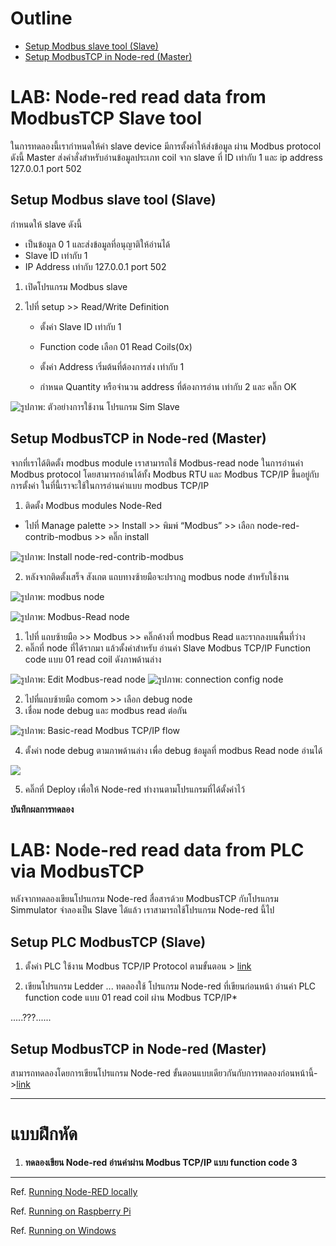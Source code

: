 # **Outline**
- [Setup Modbus slave tool (Slave)](https://github.com/Advance-Innovation-Centre-AIC/IIoT_Training_course/blob/main/IoT_PLC/LAB04_NodeRed_read_PLC_ModbusTCP/LAB_NodeRed_read_PLC_ModbusTCP.md#lab-node-red-read-data-from-modbustcp-slave-tool)
- [Setup ModbusTCP in Node-red (Master)](https://github.com/Advance-Innovation-Centre-AIC/IIoT_Training_course/blob/main/IoT_PLC/LAB04_NodeRed_read_PLC_ModbusTCP/LAB_NodeRed_read_PLC_ModbusTCP.md#lab-node-red-read-data-from-plc-via-modbustcp)

# **LAB: Node-red read data from ModbusTCP Slave tool**
ในการทดลองนี้เรากำหนดให้ค่า slave device มีการตั้งค่าให้ส่งข้อมูล ผ่าน Modbus protocol ดังนี้
Master ส่งคำสั่งสำหรับอ่านข้อมูลประเภท coil จาก slave ที่ ID เท่ากับ 1 และ ip address 127.0.0.1 port 502


## **Setup Modbus slave tool (Slave)**
กำหนดให้ slave ดังนี้
- เป็นข้อมูล 0 1 และส่งข้อมูลที่อนุญาติให้อ่านได้
- Slave ID   เท่ากับ 1
- IP Address เท่ากับ 127.0.0.1 port 502

1. เปิดโปรแกรม Modbus slave 
2. ไปที่ setup >> Read/Write Definition

      - ตั้งค่า Slave ID เท่ากับ 1 

      - Function code เลือก 01 Read Coils(0x)

      - ตั้งค่า Address เริ่มต้นที่ต้องการส่ง เท่ากับ 1

      - กำหนด Quantity หรือจำนวน address ที่ต้องการอ่าน เท่ากับ 2 และ คลิ๊ก OK 

![รูปภาพ: ตัวอย่างการใช้งาน โปรแกรม Sim Slave](https://paper-attachments.dropboxusercontent.com/s_EAE347BCB7B527CA2156619BD46DF2D9708CD446BDA75189903AABB7E89CF529_1668748693706_image.png)



## **Setup ModbusTCP in Node-red (Master)**
 
 จากที่เราได้ติดตั้ง modbus module เราสามารถใช้ Modbus-read node ในการอ่านค่า Modbus protocol โดยสามารถอ่านได้ทั้ง Modbus RTU และ Modbus TCP/IP ขึ้นอยู่กับการตั้งค่า ในที่นี้เราจะใช้ในการอ่านค่าแบบ modbus TCP/IP

1. ติดตั้ง Modbus modules Node-Red
 - ไปที่ Manage palette >> Install >> พิมพ์ “Modbus” >> เลือก node-red-contrib-modbus >> คลิ๊ก install


![รูปภาพ: Install node-red-contrib-modbus](https://paper-attachments.dropboxusercontent.com/s_EAE347BCB7B527CA2156619BD46DF2D9708CD446BDA75189903AABB7E89CF529_1668745927148_file.png)

2. หลังจากติดตั้งเสร็จ สังเกต แถบทางซ้ายมือจะปรากฎ modbus node สำหรับใช้งาน


![รูปภาพ: modbus node](https://paper-attachments.dropboxusercontent.com/s_EAE347BCB7B527CA2156619BD46DF2D9708CD446BDA75189903AABB7E89CF529_1668747265787_file.png)


![รูปภาพ: Modbus-Read node](https://paper-attachments.dropboxusercontent.com/s_EAE347BCB7B527CA2156619BD46DF2D9708CD446BDA75189903AABB7E89CF529_1668765590553_image.png)



1. ไปที่ แถบซ้ายมือ >> Modbus >> คลิ๊กค้างที่ modbus Read และรากลงบนพื้นที่ว่าง
2. คลิ๊กที่ node ที่ได้รากมา แล้วตั้งค่าสำหรับ อ่านค่า Slave Modbus TCP/IP  Function code แบบ 01 read coil ดังภาพด้านล่าง


![รูปภาพ: Edit Modbus-read node](https://paper-attachments.dropboxusercontent.com/s_EAE347BCB7B527CA2156619BD46DF2D9708CD446BDA75189903AABB7E89CF529_1668747754621_file.png)
![รูปภาพ: connection config node](https://paper-attachments.dropboxusercontent.com/s_EAE347BCB7B527CA2156619BD46DF2D9708CD446BDA75189903AABB7E89CF529_1668749400675_image.png)



2. ไปที่แถบซ้ายมือ comom >> เลือก debug node 
3. เชื่อม node debug และ modbus read ต่อกัน


![รูปภาพ: Basic-read Modbus TCP/IP flow](https://paper-attachments.dropboxusercontent.com/s_EAE347BCB7B527CA2156619BD46DF2D9708CD446BDA75189903AABB7E89CF529_1668765859002_image.png)



4. ตั้งค่า node debug ตามภาพด้านล่าง เพื่อ debug ข้อมูลที่ modbus Read node อ่านได้


![](https://paper-attachments.dropboxusercontent.com/s_EAE347BCB7B527CA2156619BD46DF2D9708CD446BDA75189903AABB7E89CF529_1668749237323_image.png)

5. คลิ๊กที่ Deploy เพื่อให้ Node-red ทำงานตามโปรแกรมที่ได้ตั้งค่าไว้


**บันทึกผลการทดลอง**



# **LAB: Node-red read data from PLC via ModbusTCP**
หลังจากทดลองเขียนโปรแกรม Node-red สื่อสารด้วย ModbusTCP กับโปรแกรม Simmulator จำลองเป็น Slave ได้แล้ว เราสามารถใช้โปรแกรม Node-red นี้ไป

## **Setup PLC ModbusTCP (Slave)**
1. ตั้งค่า PLC ใช้งาน Modbus TCP/IP Protocol ตามขั้นตอน > [link](https://github.com/Advance-Innovation-Centre-AIC/IIoT_Training_course/blob/main/IoT_PLC/LAB03_Raspi_connect_PLC_ModbusTCP/Lab03_RasberryPi_connect_PLC_ModbusTCP.md#%E0%B8%95%E0%B8%B1%E0%B9%89%E0%B8%87%E0%B8%84%E0%B9%88%E0%B8%B2-plc-%E0%B9%83%E0%B8%8A%E0%B9%89%E0%B8%87%E0%B8%B2%E0%B8%99-modbus-tcpip-protocol)

2. เขียนโปรแกรม Ledder ...
ทดลองใช้ โปรแกรม Node-red ที่เขียนก่อนหน้า อ่านค่า PLC function code แบบ 01 read coil  ผ่าน Modbus TCP/IP*

.....???......

## **Setup ModbusTCP in Node-red (Master)**
สามารถทดลองโดยการเขียนโปรแกรม Node-red ขั้นตอนแบบเดียวกันกับการทดลองก่อนหน้านี้->[link](https://github.com/Advance-Innovation-Centre-AIC/IIoT_Training_course/blob/main/IoT_PLC/LAB04_NodeRed_read_PLC_ModbusTCP/LAB_NodeRed_read_PLC_ModbusTCP.md#setup-modbustcp-in-node-red-master)


----------


# **แบบฝึกหัด**
1. **ทดลองเขียน Node-red อ่านค่าผ่าน Modbus TCP/IP แบบ function code 3**



----------

Ref. [Running Node-RED locally](https://nodered.org/docs/getting-started/local)

Ref. [Running on Raspberry Pi](https://nodered.org/docs/getting-started/raspberrypi)

Ref. [Running on Windows](https://nodered.org/docs/getting-started/windows)

